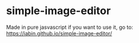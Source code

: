 # simple-image-editor
Made in pure jasvascript 
if you want to use it, go to:
https://iabin.github.io/simple-image-editor/
